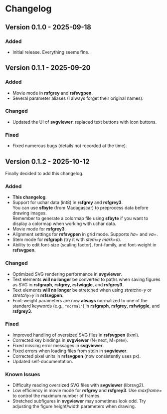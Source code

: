 # Changelog

## Version 0.1.0 - 2025-09-18
### Added
- Initial release. Everything seems fine.

## Version 0.1.1 - 2025-09-20
### Added
- Movie mode in **rsfgrey** and **rsfsvgpen**.
- Several parameter aliases (I always forget their original names).

### Changed
- Updated the UI of **svgviewer**: replaced text buttons with icon buttons.

### Fixed
- Fixed numerous bugs (details not recorded at the time).

## Version 0.1.2 - 2025-10-12
Finally decided to add this changelog.
### Added
- **This changelog**.
- Support for uchar data (int8) in **rsfgrey** and **rsfgrey3**.  
  You can use **sfbyte** (from Madagascar) to preprocess data before drawing images.  
  Remember to generate a colormap file using **sfbyte** if you want to display a colormap when working with uchar data.
- Movie mode for **rsfgrey3**.
- Alignment settings for **rsfsvgpen** in grid mode. Supports *ha=* and *va=*.
- Stem mode for **rsfgraph** (try it with *stem=y mark=o*).
- Ability to edit font-size (scaling factor), font-family, and font-weight in **rsfsvgpen**.

### Changed
- Optimized SVG rendering performance in **svgviewer**.
- Text elements **will no longer** be converted to paths when saving figures as SVG in **rsfgraph**, **rsfgrey**, **rsfwiggle**, and **rsfgrey3**.
- Text elements **will no longer** be stretched when using *stretchx=y* or *stretchy=y* in **rsfsvgpen**.
- Font-weight parameters are now **always** normalized to one of the standard keywords (e.g., `"normal"`) in **rsfgraph**, **rsfgrey**, **rsfwiggle**, and **rsfgrey3**.

### Fixed
- Improved handling of oversized SVG files in **rsfsvgpen** (lxml).
- Corrected key bindings in **svgviewer** (N=next, M=prev).
- Fixed missing error messages in **svgviewer**.
- Fixed errors when loading files from stdin in **svgviewer**.
- Corrected pixel units in **rsfsvgpen** (now consistently uses px).
- Updated self-documentation.

### Known Issues
- Difficulty reading oversized SVG files with **svgviewer** (librsvg2).
- Low efficiency in movie mode for **rsfgrey** and **rsfgrey3**. Use *maxframe=* to control the maximum number of frames.
- Stretched subfigures in **svgviewer** may sometimes look odd. Try adjusting the figure height/width parameters when drawing.
